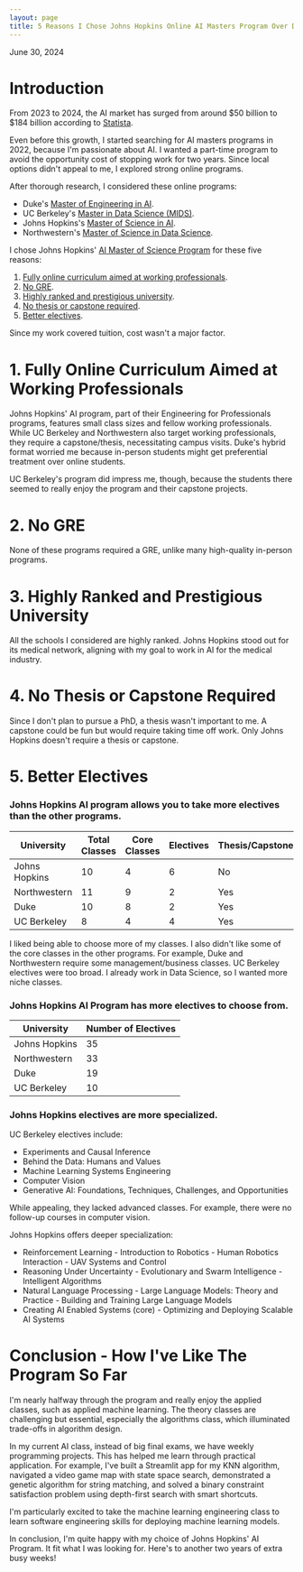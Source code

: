 ```yaml
---
layout: page
title: 5 Reasons I Chose Johns Hopkins Online AI Masters Program Over Duke, UC Berkeley, and Northwestern
---
```


June 30, 2024

# Introduction

From 2023 to 2024, the AI market has surged from around \$50 billion to \$184 billion according to [Statista](https://www.statista.com/forecasts/1474143/global-ai-market-size#:~:text=AI%20market%20size%20worldwide%20from,2030%20(in%20billion%20U.S.%20dollars)&text=The%20market%20for%20artificial%20intelligence,billion%20U.S.%20dollars%20in%202030.).

Even before this growth, I started searching for AI masters programs in 2022, because I'm passionate about AI. I wanted a part-time program to avoid the opportunity cost of stopping work for two years. Since local options didn't appeal to me, I explored strong online programs. 

After thorough research, I considered these online programs:

* Duke's [Master of Engineering in AI](https://ai.meng.duke.edu/).
* UC Berkeley's [Master in Data Science (MIDS)](https://ischoolonline.berkeley.edu/data-science/).
* Johns Hopkins's [Master of Science in AI](https://ep.jhu.edu/programs/artificial-intelligence/).
* Northwestern's [Master of Science in Data Science](https://sps.northwestern.edu/masters/data-science/).

I chose Johns Hopkins' [AI Master of Science Program](https://ep.jhu.edu/programs/artificial-intelligence/) for these five reasons:

1. [Fully online curriculum aimed at working professionals](#1).
2. [No GRE](#2).
3. [Highly ranked and prestigious university](#3).
4. [No thesis or capstone required](#4).
5. [Better electives](#5).

Since my work covered tuition, cost wasn't a major factor.

# 1. Fully Online Curriculum Aimed at Working Professionals <a name="1"></a>

Johns Hopkins' AI program, part of their Engineering for Professionals programs, features small class sizes and fellow working professionals. While UC Berkeley and Northwestern also target working professionals, they require a capstone/thesis, necessitating campus visits. Duke's hybrid format worried me because in-person students might get preferential treatment over online students.

UC Berkeley's program did impress me, though, because the students there seemed to really enjoy the program and their capstone projects. 

# 2. No GRE <a name="2"></a>

None of these programs required a GRE, unlike many high-quality in-person programs. 
  
# 3. Highly Ranked and Prestigious University <a name="3"></a>

All the schools I considered are highly ranked. Johns Hopkins stood out for its medical network, aligning with my goal to work in AI for the medical industry.

# 4. No Thesis or Capstone Required <a name="4"></a>

Since I don't plan to pursue a PhD, a thesis wasn't important to me. A capstone could be fun but would require taking time off work. Only Johns Hopkins doesn't require a thesis or capstone.

# 5. Better Electives <a name="5"></a>

### **Johns Hopkins AI program allows you to take more electives than the other programs.**

| University        | Total Classes | Core Classes | Electives | Thesis/Capstone |
|-------------------|---------------|--------------|-----------|-----------------|
| Johns Hopkins     | 10            | 4            | 6         | No              |
| Northwestern      | 11            | 9            | 2         | Yes             |
| Duke              | 10            | 8            | 2         | Yes             |
| UC Berkeley       | 8             | 4            | 4         | Yes             |

I liked being able to choose more of my classes. I also didn't like some of the core classes in the other programs. For example, Duke and Northwestern require some management/business classes. UC Berkeley electives were too broad. I already work in Data Science, so I wanted more niche classes.

### **Johns Hopkins AI Program has more electives to choose from.** 

| University        | Number of Electives |
|-------------------|---------------------|
| Johns Hopkins     | 35                  |
| Northwestern      | 33                  |
| Duke              | 19                  |
| UC Berkeley       | 10                  |

### **Johns Hopkins electives are more specialized.**

UC Berkeley electives include:

* Experiments and Causal Inference
* Behind the Data: Humans and Values
* Machine Learning Systems Engineering
* Computer Vision
* Generative AI: Foundations, Techniques, Challenges, and Opportunities

While appealing, they lacked advanced classes. For example, there were no follow-up courses in computer vision.

Johns Hopkins offers deeper specialization:

* Reinforcement Learning - Introduction to Robotics - Human Robotics Interaction - UAV Systems and Control
* Reasoning Under Uncertainty - Evolutionary and Swarm Intelligence - Intelligent Algorithms
* Natural Language Processing - Large Language Models: Theory and Practice - Building and Training Large Language Models
* Creating AI Enabled Systems (core) - Optimizing and Deploying Scalable AI Systems

# Conclusion - How I've Like The Program So Far

I'm nearly halfway through the program and really enjoy the applied classes, such as applied machine learning. The theory classes are challenging but essential, especially the algorithms class, which illuminated trade-offs in algorithm design.

In my current AI class, instead of big final exams, we have weekly programming projects. This has helped me learn through practical application. For example, I've built a Streamlit app for my KNN algorithm, navigated a video game map with state space search, demonstrated a genetic algorithm for string matching, and solved a binary constraint satisfaction problem using depth-first search with smart shortcuts.

I'm particularly excited to take the machine learning engineering class to learn software engineering skills for deploying machine learning models. 

In conclusion, I'm quite happy with my choice of Johns Hopkins' AI Program. It fit what I was looking for. Here's to another two years of extra busy weeks! 
